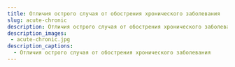 ```yaml
---
title: Отличия острого случая от обострения хронического заболевания
slug: acute-chronic
description: Отличия острого случая от обострения хронического заболевания
description_images: 
 - acute-chronic.jpg
description_captions: 
  - Отличия острого случая от обострения хронического заболевания
---
```

